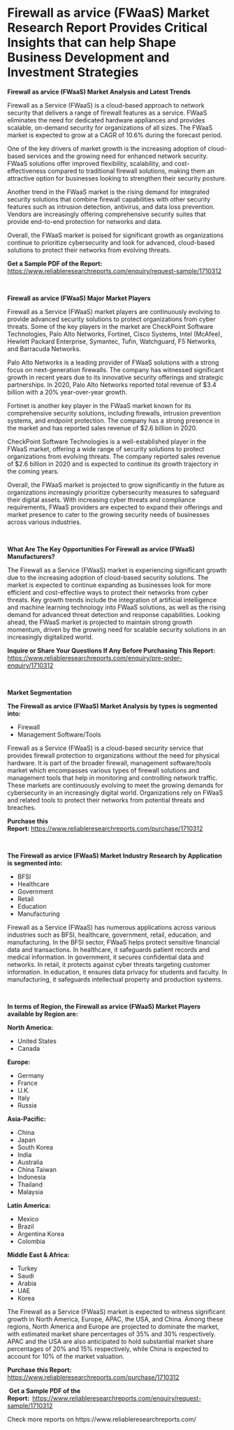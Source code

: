 <p><h1>Firewall as arvice (FWaaS) Market Research Report Provides Critical Insights that can help Shape Business Development and Investment Strategies</h1></p><p><strong>Firewall as arvice (FWaaS) Market Analysis and Latest Trends</strong></p>
<p><p>Firewall as a Service (FWaaS) is a cloud-based approach to network security that delivers a range of firewall features as a service. FWaaS eliminates the need for dedicated hardware appliances and provides scalable, on-demand security for organizations of all sizes. The FWaaS market is expected to grow at a CAGR of 10.6% during the forecast period. </p><p>One of the key drivers of market growth is the increasing adoption of cloud-based services and the growing need for enhanced network security. FWaaS solutions offer improved flexibility, scalability, and cost-effectiveness compared to traditional firewall solutions, making them an attractive option for businesses looking to strengthen their security posture. </p><p>Another trend in the FWaaS market is the rising demand for integrated security solutions that combine firewall capabilities with other security features such as intrusion detection, antivirus, and data loss prevention. Vendors are increasingly offering comprehensive security suites that provide end-to-end protection for networks and data.</p><p>Overall, the FWaaS market is poised for significant growth as organizations continue to prioritize cybersecurity and look for advanced, cloud-based solutions to protect their networks from evolving threats.</p></p>
<p><strong>Get a Sample PDF of the Report:&nbsp;</strong> <a href="https://www.reliableresearchreports.com/enquiry/request-sample/1710312">https://www.reliableresearchreports.com/enquiry/request-sample/1710312</a></p>
<p>&nbsp;</p>
<p><strong>Firewall as arvice (FWaaS) Major Market Players</strong></p>
<p><p>Firewall as a Service (FWaaS) market players are continuously evolving to provide advanced security solutions to protect organizations from cyber threats. Some of the key players in the market are CheckPoint Software Technologies, Palo Alto Networks, Fortinet, Cisco Systems, Intel (McAfee), Hewlett Packard Enterprise, Symantec, Tufin, Watchguard, F5 Networks, and Barracuda Networks.</p><p>Palo Alto Networks is a leading provider of FWaaS solutions with a strong focus on next-generation firewalls. The company has witnessed significant growth in recent years due to its innovative security offerings and strategic partnerships. In 2020, Palo Alto Networks reported total revenue of $3.4 billion with a 20% year-over-year growth.</p><p>Fortinet is another key player in the FWaaS market known for its comprehensive security solutions, including firewalls, intrusion prevention systems, and endpoint protection. The company has a strong presence in the market and has reported sales revenue of $2.6 billion in 2020.</p><p>CheckPoint Software Technologies is a well-established player in the FWaaS market, offering a wide range of security solutions to protect organizations from evolving threats. The company reported sales revenue of $2.6 billion in 2020 and is expected to continue its growth trajectory in the coming years.</p><p>Overall, the FWaaS market is projected to grow significantly in the future as organizations increasingly prioritize cybersecurity measures to safeguard their digital assets. With increasing cyber threats and compliance requirements, FWaaS providers are expected to expand their offerings and market presence to cater to the growing security needs of businesses across various industries.</p></p>
<p>&nbsp;</p>
<p><strong>What Are The Key Opportunities For Firewall as arvice (FWaaS) Manufacturers?</strong></p>
<p><p>The Firewall as a Service (FWaaS) market is experiencing significant growth due to the increasing adoption of cloud-based security solutions. The market is expected to continue expanding as businesses look for more efficient and cost-effective ways to protect their networks from cyber threats. Key growth trends include the integration of artificial intelligence and machine learning technology into FWaaS solutions, as well as the rising demand for advanced threat detection and response capabilities. Looking ahead, the FWaaS market is projected to maintain strong growth momentum, driven by the growing need for scalable security solutions in an increasingly digitalized world.</p></p>
<p><strong>Inquire or Share Your Questions If Any Before Purchasing This Report:</strong> <a href="https://www.reliableresearchreports.com/enquiry/pre-order-enquiry/1710312">https://www.reliableresearchreports.com/enquiry/pre-order-enquiry/1710312</a></p>
<p>&nbsp;</p>
<p><strong>Market Segmentation</strong></p>
<p><strong>The Firewall as arvice (FWaaS) Market Analysis by types is segmented into:</strong></p>
<p><ul><li>Firewall</li><li>Management Software/Tools</li></ul></p>
<p><p>Firewall as a Service (FWaaS) is a cloud-based security service that provides firewall protection to organizations without the need for physical hardware. It is part of the broader firewall, management software/tools market which encompasses various types of firewall solutions and management tools that help in monitoring and controlling network traffic. These markets are continuously evolving to meet the growing demands for cybersecurity in an increasingly digital world. Organizations rely on FWaaS and related tools to protect their networks from potential threats and breaches.</p></p>
<p><strong>Purchase this Report:&nbsp;</strong><a href="https://www.reliableresearchreports.com/purchase/1710312">https://www.reliableresearchreports.com/purchase/1710312</a></p>
<p>&nbsp;</p>
<p><strong>The Firewall as arvice (FWaaS) Market Industry Research by Application is segmented into:</strong></p>
<p><ul><li>BFSI</li><li>Healthcare</li><li>Government</li><li>Retail</li><li>Education</li><li>Manufacturing</li></ul></p>
<p><p>Firewall as a Service (FWaaS) has numerous applications across various industries such as BFSI, healthcare, government, retail, education, and manufacturing. In the BFSI sector, FWaaS helps protect sensitive financial data and transactions. In healthcare, it safeguards patient records and medical information. In government, it secures confidential data and networks. In retail, it protects against cyber threats targeting customer information. In education, it ensures data privacy for students and faculty. In manufacturing, it safeguards intellectual property and production systems.</p></p>
<p>&nbsp;</p>
<p><strong>In terms of Region, the Firewall as arvice (FWaaS) Market Players available by Region are:</strong></p>
<p>
    <p> <strong> North America: </strong>
        <ul>
            <li>United States</li>
            <li>Canada</li>
        </ul>
        </p> 
    <p> <strong> Europe: </strong>
        <ul>
            <li>Germany</li>
            <li>France</li>
            <li>U.K.</li>
            <li>Italy</li>
            <li>Russia</li>
        </ul>
        </p> 
    <p> <strong> Asia-Pacific: </strong>
        <ul>
            <li>China</li>
            <li>Japan</li>
            <li>South Korea</li>
            <li>India</li>
            <li>Australia</li>
            <li>China Taiwan</li>
            <li>Indonesia</li>
            <li>Thailand</li>
            <li>Malaysia</li>
        </ul>
        </p> 
    <p> <strong> Latin America: </strong>
        <ul>
            <li>Mexico</li>
            <li>Brazil</li>
            <li>Argentina Korea</li>
            <li>Colombia</li>
        </ul>
        </p> 
    <p> <strong> Middle East & Africa: </strong>
        <ul>
            <li>Turkey</li>
            <li>Saudi</li>
            <li>Arabia</li>
            <li>UAE</li>
            <li>Korea</li>
        </ul>
    </p>
    </p>
<p><p>The Firewall as a Service (FWaaS) market is expected to witness significant growth in North America, Europe, APAC, the USA, and China. Among these regions, North America and Europe are projected to dominate the market, with estimated market share percentages of 35% and 30% respectively. APAC and the USA are also anticipated to hold substantial market share percentages of 20% and 15% respectively, while China is expected to account for 10% of the market valuation.</p></p>
<p><strong>Purchase this Report: </strong><a href="https://www.reliableresearchreports.com/purchase/1710312">https://www.reliableresearchreports.com/purchase/1710312</a></p>
<p>&nbsp;<strong>Get a Sample PDF of the Report:&nbsp;&nbsp;</strong><a href="https://www.reliableresearchreports.com/enquiry/request-sample/1710312">https://www.reliableresearchreports.com/enquiry/request-sample/1710312</a></p>
<p><strong></strong></p>
<p>Check more reports on https://www.reliableresearchreports.com/</p>